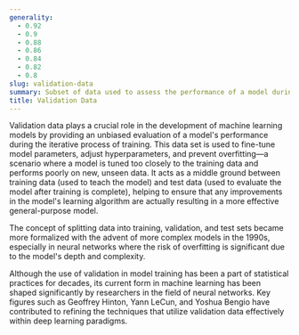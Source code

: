 ```yaml
---
generality:
  - 0.92
  - 0.9
  - 0.88
  - 0.86
  - 0.84
  - 0.82
  - 0.8
slug: validation-data
summary: Subset of data used to assess the performance of a model during the training phase, separate from the training data itself.
title: Validation Data
---
```


Validation data plays a crucial role in the development of machine learning models by providing an unbiased evaluation of a model's performance during the iterative process of training. This data set is used to fine-tune model parameters, adjust hyperparameters, and prevent overfitting—a scenario where a model is tuned too closely to the training data and performs poorly on new, unseen data. It acts as a middle ground between training data (used to teach the model) and test data (used to evaluate the model after training is complete), helping to ensure that any improvements in the model's learning algorithm are actually resulting in a more effective general-purpose model.

The concept of splitting data into training, validation, and test sets became more formalized with the advent of more complex models in the 1990s, especially in neural networks where the risk of overfitting is significant due to the model's depth and complexity.

Although the use of validation in model training has been a part of statistical practices for decades, its current form in machine learning has been shaped significantly by researchers in the field of neural networks. Key figures such as Geoffrey Hinton, Yann LeCun, and Yoshua Bengio have contributed to refining the techniques that utilize validation data effectively within deep learning paradigms.
